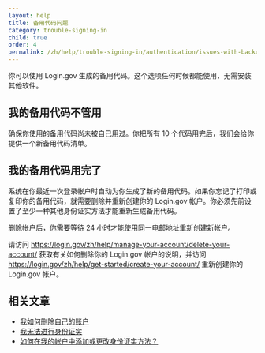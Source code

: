 ```yaml
---
layout: help
title: 备用代码问题
category: trouble-signing-in
child: true
order: 4
permalink: /zh/help/trouble-signing-in/authentication/issues-with-backup-codes/
---
```


你可以使用 Login.gov 生成的备用代码。这个选项任何时候都能使用，无需安装其他软件。

## 我的备用代码不管用

确保你使用的备用代码尚未被自己用过。你把所有 10 个代码用完后，我们会给你提供一个新备用代码清单。

## 我的备用代码用完了

系统在你最近一次登录帐户时自动为你生成了新的备用代码。如果你忘记了打印或复印你的备用代码，就需要删除并重新创建你的 Login.gov 帐户。你必须先前设置了至少一种其他身份证实方法才能重新生成备用代码。 

删除帐户后，你需要等待 24 小时才能使用同一电邮地址重新创建新帐户。 

请访问 <https://login.gov/zh/help/manage-your-account/delete-your-account/> 获取有关如何删除你的 Login.gov 帐户的说明，并访问 <https://login.gov/zh/help/get-started/create-your-account/> 重新创建你的 Login.gov 帐户。

## 相关文章

* [我如何删除自己的账户](/zh/help/manage-your-account/delete-your-account/)
* [我无法进行身份证实](/zh/help/trouble-signing-in/issues-with-authentication-methods/)
* [如何在我的帐户中添加或更改身份证实方法？](#)

